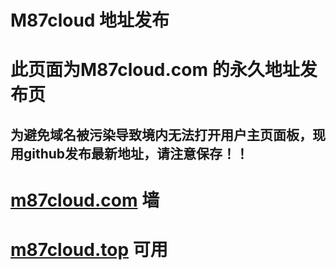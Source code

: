 # M87cloud 地址发布 
# 此页面为M87cloud.com 的永久地址发布页  
##  为避免域名被污染导致境内无法打开用户主页面板，现用github发布最新地址，请注意保存！！  
# [m87cloud.com](https://m87cloud.com) 墙
# [m87cloud.top](https://m87cloud.top)  可用
